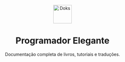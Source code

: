 <p align="center">
  <a href="https://nimble-scone-d5b5a0.netlify.app/">
    <img alt="Doks" url="https://nimble-scone-d5b5a0.netlify.app/" width="60">
  </a>
</p>

<h1 align="center">
  Programador Elegante
</h1>

<p align="center">
  Documentação completa de livros, tutoriais e traduções.
</p>


